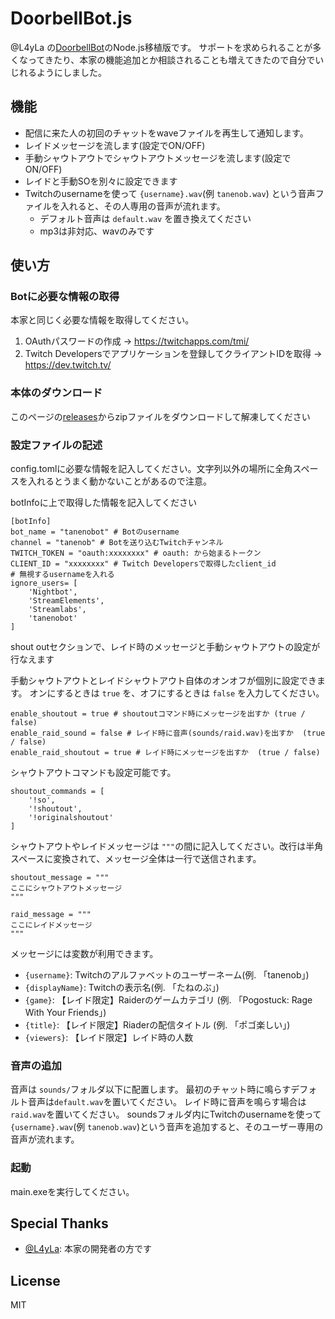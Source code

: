 # DoorbellBot.js
@L4yLa の[DoorbellBot](https://github.com/L4yLa/TwitchBots/tree/main/DoorbellBot)のNode.js移植版です。
サポートを求められることが多くなってきたり、本家の機能追加とか相談されることも増えてきたので自分でいじれるようにしました。

## 機能
- 配信に来た人の初回のチャットをwaveファイルを再生して通知します。
- レイドメッセージを流します(設定でON/OFF)
- 手動シャウトアウトでシャウトアウトメッセージを流します(設定でON/OFF)
- レイドと手動SOを別々に設定できます
- Twitchのusernameを使って `{username}.wav`(例 `tanenob.wav`) という音声ファイルを入れると、その人専用の音声が流れます。
    - デフォルト音声は `default.wav` を置き換えてください
    - mp3は非対応、wavのみです

## 使い方

### Botに必要な情報の取得
本家と同じく必要な情報を取得してください。
1. OAuthパスワードの作成 → https://twitchapps.com/tmi/
2. Twitch Developersでアプリケーションを登録してクライアントIDを取得 → https://dev.twitch.tv/

### 本体のダウンロード
このページの[releases](https://github.com/mtane0412/DoorbellBot-js/releases)からzipファイルをダウンロードして解凍してください

### 設定ファイルの記述
config.tomlに必要な情報を記入してください。文字列以外の場所に全角スペースを入れるとうまく動かないことがあるので注意。

botInfoに上で取得した情報を記入してください
```
[botInfo]
bot_name = "tanenobot" # Botのusername
channel = "tanenob" # Botを送り込むTwitchチャンネル
TWITCH_TOKEN = "oauth:xxxxxxxx" # oauth: から始まるトークン
CLIENT_ID = "xxxxxxxx" # Twitch Developersで取得したclient_id
# 無視するusernameを入れる
ignore_users= [
    'Nightbot',
    'StreamElements',
    'Streamlabs',
    'tanenobot'
]
```

shout outセクションで、レイド時のメッセージと手動シャウトアウトの設定が行なえます

手動シャウトアウトとレイドシャウトアウト自体のオンオフが個別に設定できます。
オンにするときは `true` を、オフにするときは `false` を入力してください。
```
enable_shoutout = true # shoutoutコマンド時にメッセージを出すか (true / false)
enable_raid_sound = false # レイド時に音声(sounds/raid.wav)を出すか  (true / false)
enable_raid_shoutout = true # レイド時にメッセージを出すか  (true / false)
```

シャウトアウトコマンドも設定可能です。
```
shoutout_commands = [
    '!so',
    '!shoutout',
    '!originalshoutout'
]
```

シャウトアウトやレイドメッセージは `"""`の間に記入してください。改行は半角スペースに変換されて、メッセージ全体は一行で送信されます。

```
shoutout_message = """
ここにシャウトアウトメッセージ
"""

raid_message = """
ここにレイドメッセージ
"""
```

メッセージには変数が利用できます。
- `{username}`: Twitchのアルファベットのユーザーネーム(例. 「tanenob」)
- `{displayName}`: Twitchの表示名(例. 「たねのぶ」)
- `{game}`: 【レイド限定】Raiderのゲームカテゴリ (例. 「Pogostuck: Rage With Your Friends」)
- `{title}`: 【レイド限定】Riaderの配信タイトル (例. 「ポゴ楽しい」)
- `{viewers}`: 【レイド限定】レイド時の人数

### 音声の追加
音声は `sounds/`フォルダ以下に配置します。
最初のチャット時に鳴らすデフォルト音声は`default.wav`を置いてください。
レイド時に音声を鳴らす場合は `raid.wav`を置いてください。
soundsフォルダ内にTwitchのusernameを使って`{username}.wav`(例 `tanenob.wav`)という音声を追加すると、そのユーザー専用の音声が流れます。

### 起動
main.exeを実行してください。

## Special Thanks
- [@L4yLa](https://github.com/L4yLa): 本家の開発者の方です

## License
MIT